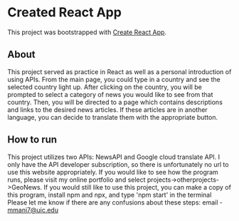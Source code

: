 # Created React App

This project was bootstrapped with [Create React App](https://github.com/facebook/create-react-app).

## About

This project served as practice in React as well as a personal introduction of using APIs. From the main page, you could type in a country and see the selected country light up. After clicking on the country, you will be prompted to select a category of news you would like to see from that country. Then, you will be directed to a page which contains descriptions and links to the desired news articles. If these articles are in another language, you can decide to translate them with the appropriate button.

## How to run

This project utilizes two APIs: NewsAPI and Google cloud translate API. I only have the API developer subscription, so there is unfortunately no url to use this website appropriately. If you would like to see how the program runs, please visit my online portfolio and select projects->otherprojects->GeoNews. If you would still like to use this project, you can make a copy of this program, install npm and npx, and type 'npm start' in the terminal
Please let me know if there are any confusions about these steps: email - mmani7@uic.edu
